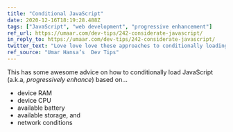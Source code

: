```yaml
---
title: "Conditional JavaScript"
date: 2020-12-16T18:19:28.488Z
tags: ["JavaScript", "web development", "progressive enhancement"]
ref_url: https://umaar.com/dev-tips/242-considerate-javascript/
in_reply_to: https://umaar.com/dev-tips/242-considerate-javascript/
twitter_text: "Love love love these approaches to conditionally loading JavaScript from @umaar."
ref_source: "Umar Hansa’s  Dev Tips"
---
```


This has some awesome advice on how to conditionally load JavaScript (a.k.a, *progressively enhance*) based on…

* device RAM
* device CPU
* available battery
* available storage, and
* network conditions
